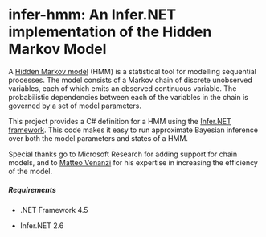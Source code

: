 infer-hmm: An Infer.NET implementation of the Hidden Markov Model
=================================================================

A [Hidden Markov model](http://en.wikipedia.org/wiki/Hidden_Markov_model) (HMM) is a statistical tool for modelling sequential processes. The model consists of a Markov chain of discrete unobserved variables, each of which emits an observed continuous variable. The probabilistic dependencies between each of the variables in the chain is governed by a set of model parameters.

This project provides a C# definition for a HMM using the [Infer.NET framework](http://research.microsoft.com/en-us/um/cambridge/projects/infernet/). This code makes it easy to run approximate Bayesian inference over both the model parameters and states of a HMM.

Special thanks go to Microsoft Research for adding support for chain models, and to [Matteo Venanzi](http://users.ecs.soton.ac.uk/mv1g10/) for his expertise in increasing the efficiency of the model.

##### Requirements

- .NET Framework 4.5

- Infer.NET 2.6
